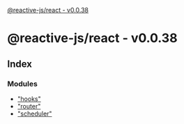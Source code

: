 [@reactive-js/react - v0.0.38](README.md)

# @reactive-js/react - v0.0.38

## Index

### Modules

* ["hooks"](modules/_hooks_.md)
* ["router"](modules/_router_.md)
* ["scheduler"](modules/_scheduler_.md)
